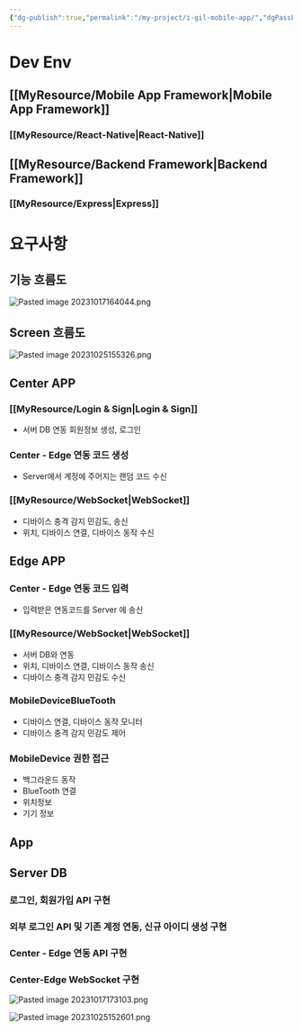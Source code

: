 ```yaml
---
{"dg-publish":true,"permalink":"/my-project/i-gil-mobile-app/","dgPassFrontmatter":true,"created":"2023-12-13T17:50:08.562+09:00","updated":"2023-12-14T17:21:56.835+09:00"}
---
```



# Dev Env
## [[MyResource/Mobile App Framework\|Mobile App Framework]]
### [[MyResource/React-Native\|React-Native]]
## [[MyResource/Backend Framework\|Backend Framework]]
### [[MyResource/Express\|Express]]
# 요구사항
## 기능 흐름도
![Pasted image 20231017164044.png](/img/user/AttachedFile/Pasted%20image%2020231017164044.png)
## Screen 흐름도
![Pasted image 20231025155326.png](/img/user/AttachedFile/Pasted%20image%2020231025155326.png)
## Center APP
### [[MyResource/Login & Sign\|Login & Sign]]
- 서버 DB 연동 회원정보 생성, 로그인
### Center - Edge 연동 코드 생성
- Server에서 계정에 주어지는 랜덤 코드 수신
### [[MyResource/WebSocket\|WebSocket]]
- 디바이스 충격 감지 민감도, 송신
- 위치, 디바이스 연결, 디바이스 동작 수신
## Edge APP
### Center - Edge 연동 코드 입력
- 입력받은 연동코드를 Server 에 송신
### [[MyResource/WebSocket\|WebSocket]]
- 서버 DB와 연동
- 위치, 디바이스 연결, 디바이스 동작 송신
- 디바이스 충격 감지 민감도 수신
### MobileDeviceBlueTooth
- 디바이스 연결, 디바이스 동작 모니터
- 디바이스 충격 감지 민감도 제어
### MobileDevice 권한 접근
- 백그라운드 동작
- BlueTooth 연결
- 위치정보
- 기기 정보

## App



## Server DB
### 로그인, 회원가입 API 구현
### 외부 로그인 API 및 기존 계정 연동, 신규 아이디 생성 구현
### Center - Edge 연동 API 구현
### Center-Edge WebSocket 구현

![Pasted image 20231017173103.png](/img/user/AttachedFile/Pasted%20image%2020231017173103.png)

![Pasted image 20231025152601.png](/img/user/AttachedFile/Pasted%20image%2020231025152601.png)

